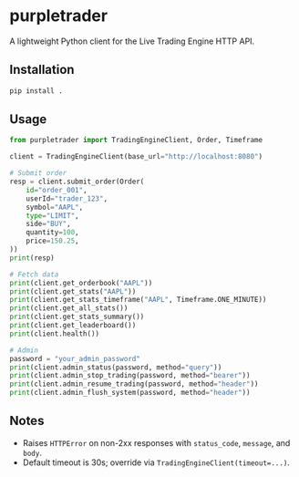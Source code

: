 # purpletrader

A lightweight Python client for the Live Trading Engine HTTP API.

## Installation

```bash
pip install .
```

## Usage

```python
from purpletrader import TradingEngineClient, Order, Timeframe

client = TradingEngineClient(base_url="http://localhost:8080")

# Submit order
resp = client.submit_order(Order(
    id="order_001",
    userId="trader_123",
    symbol="AAPL",
    type="LIMIT",
    side="BUY",
    quantity=100,
    price=150.25,
))
print(resp)

# Fetch data
print(client.get_orderbook("AAPL"))
print(client.get_stats("AAPL"))
print(client.get_stats_timeframe("AAPL", Timeframe.ONE_MINUTE))
print(client.get_all_stats())
print(client.get_stats_summary())
print(client.get_leaderboard())
print(client.health())

# Admin
password = "your_admin_password"
print(client.admin_status(password, method="query"))
print(client.admin_stop_trading(password, method="bearer"))
print(client.admin_resume_trading(password, method="header"))
print(client.admin_flush_system(password, method="header"))
```

## Notes
- Raises `HTTPError` on non-2xx responses with `status_code`, `message`, and `body`.
- Default timeout is 30s; override via `TradingEngineClient(timeout=...)`.
